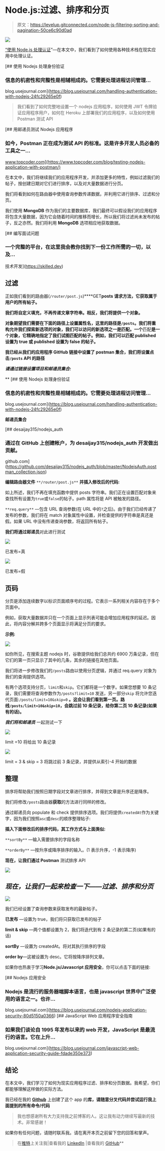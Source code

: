 # Node.js:过滤、排序和分页

> 原文：<https://levelup.gitconnected.com/node-js-filtering-sorting-and-pagination-50ce6c90d0ad>

![](img/69ba93cc8c049829b123bd41bdd87178.png)

[“使用 Node.js 处理认证](https://blog.usejournal.com/handling-authentication-with-nodejs-24fc29265e0f)”—在本文中，我们看到了如何使用各种技术栈在现实应用中处理认证。

[](https://blog.usejournal.com/handling-authentication-with-nodejs-24fc29265e0f) [## 使用 Nodejs 处理身份验证

### 信息的机密性和完整性是相辅相成的。它需要处理进程访问管理…

blog.usejournal.com](https://blog.usejournal.com/handling-authentication-with-nodejs-24fc29265e0f) 

> 我们看到了如何完整地设置一个 nodejs 应用程序，如何使用 JWT 令牌验证应用程序用户，如何在 Heroku 上部署我们的应用程序，以及如何使用 Postman 测试 API

[](https://www.topcoder.com/blog/testing-nodejs-application-with-postman/) [## 用邮递员测试 Nodejs 应用程序

### 如今，Postman 正在成为测试 API 的标准。这是许多开发人员必备的工具之一…

www.topcoder.com](https://www.topcoder.com/blog/testing-nodejs-application-with-postman/) 

在本文中，我们将继续我们的应用程序开发，并添加更多的特性，例如过滤我们的帖子，按创建日期对它们进行排序，以及对大量数据进行分页。

我们将看到如何在路由器中使用查询参数传递数据，并利用它进行排序、过滤和分页。

我们使用 **MongoDB** 作为我们的主要数据库，我们最终可以假设我们的应用程序将包含大量数据，因为它会随着时间的推移而增长，所以我们将过滤尚未发布的帖子，反之亦然。我们将利用 **MongoDB** 选项相应地获取数据。

[](https://skilled.dev) [## 编写面试问题

### 一个完整的平台，在这里我会教你找到下一份工作所需的一切，以及…

技术开发](https://skilled.dev) 

## 过滤

正如我们看到的路由器(`/router/post.js`)****GET**posts 请求方法，它获取属于用户的所有帖子。**

**我们将自定义填充，不再传递文章字符串。相反，我们将提供一个对象。**

**对象期望我们需要在下面的路径上设置属性名，这里的路径是`/posts`。我们将重构允许我们探索新选项的对象，我们可以访问的新选项之一是匹配。一个**匹配**是一个对象，它精确地指定了我们试图匹配的帖子。例如，我们可以匹配 published 设置为 true 或 published 设置为 false 的帖子。**

**我已经从我们的应用程序 GitHub 链接中设置了 postman 集合，我们将设置点击`/posts` API 的路径**

***请通过链接设置项目和邮递员集合:***

**[](https://blog.usejournal.com/handling-authentication-with-nodejs-24fc29265e0f) [## 使用 Nodejs 处理身份验证

### 信息的机密性和完整性是相辅相成的。它需要处理进程访问管理…

blog.usejournal.com](https://blog.usejournal.com/handling-authentication-with-nodejs-24fc29265e0f) 

**邮递员集合**

[](https://github.com/desaijay315/nodejs_auth/blob/master/NodejsAuth.postman_collection.json) [## desaijay315/nodejs_auth

### 通过在 GitHub 上创建帐户，为 desaijay315/nodejs_auth 开发做出贡献。

github.com](https://github.com/desaijay315/nodejs_auth/blob/master/NodejsAuth.postman_collection.json) 

**编辑路由器文件** `**/router/post.js**` **并插入修改后的代码:**

如上所述，我们不再在填充函数中提供 posts 字符串。我们正在设置匹配对象来查找所有设置为`true`或`false`的帖子。path 属性将是 API 被触发的路径。

`**req.query**` —包含 URL 查询参数(在 URL 中的`?`之后)。由于我们已经传递了发布的参数，我们将在 match 对象属性中设置，并检查提供的字符串是真还是假。如果 URL 中没有传递查询参数，将返回所有帖子。

**我们将通过邮递员**对此进行测试

![](img/695dbfd0d464aaf52168849b3e7bf39c.png)

已发布=真

![](img/99ab924e1220a164c0474706fc511653.png)

已发布=假

## 页码

分页是添加连续数字以标识页面顺序号的过程。它表示一系列相关内容存在于多个页面中。

例如，获取大量数据并只在一个页面上显示列表可能会增加应用程序的延迟。因此，将内容分解并跨多个页面显示将满足分页的要求。

**示例:**

![](img/c6c018c8daffb0261f31bc7079f5547a.png)

如你所见，在搜索主题 nodejs 时，谷歌提供给我们总共约 6900 万条记录，但在它们的第一页只显示了其中的几条，其余的链接在其他页面。

我们将进一步修改我们的`/posts`路由以使用分页逻辑，并通过 req.query 对象为我们的查询提供选项。

有两个选项支持分页，`limit`和`skip`。它们都将是一个数字。如果您想要 10 条记录，我们需要将查询参数作为`/posts?limit=10` 发送，另一部分`skip` 将允许您迭代页面:`/posts/limit=10&skip=0` **。这会让我们看到第一页。路线`/posts/limit=10&skip=10`，会跳过前 10 条记录，给你第二页 10 条记录(如果有的话)。**

***我们将和邮递员*** 一起测试一下

![](img/5d3f0c384a1cf5e9224cd4e3a077cd12.png)

limit =10 将给出 10 条记录

![](img/b682a7fb05a257723512b07cd53c5975.png)

limit = 3 & skip = 3 将跳过前 3 条记录，并提供从索引-4 开始的数据

## 整理

排序将帮助我们按照日期字段对文章进行排序，并得到文章是升序还是降序。

我们将修改`/posts`路由器**获取**的方法进行同样的修改。

通过邮递员向 populate 和 check 提供排序选项。我们将提供`createdAt`作为关键字，因为我们按照`asc`或`desc`的顺序整理帖子:

**插入下面修改后的排序代码，其工作方式与上面类似:**

`**sortBy**` —输入需要排序的字段名称

`**orderBy**` —按升序或降序排序的输入。(1 表示升序，-1 表示降序)

**现在，让我们通过 Postman** 测试排序 API

![](img/60cb5c4b6faf4b21b09c810354965db2.png)

## ***现在，让我们一起来检查一下——过滤、排序和分页***

![](img/38d08cf27ceda34ca1f497334336d499.png)

我们已经设置了查询参数来获取发布的最新帖子。

**已发布** —设置为 true，我们将只获取已发布的帖子

**limit & skip** —两个值都设置为 2，我们将迭代到有 2 条记录的第二页(如果有的话)

**sortBy** —设置为 createdAt。将对其执行排序的字段

**order by**—这被设置为 desc。它将按降序排列文章。

如果你也热衷于学习**Node.js/Javascript 应用安全**，你可以点击下面的链接:

[](https://blog.usejournal.com/nodejs-application-security-80d5150a0366) [## Nodejs 应用安全

### Nodejs 是流行的服务器端脚本语言，也是 javascript 世界中广泛使用的语言之一。也许…

blog.usejournal.com](https://blog.usejournal.com/nodejs-application-security-80d5150a0366) [](https://blog.usejournal.com/javascript-web-application-security-guide-fdade350e373) [## JavaScript Web 应用程序安全指南

### 如果我们谈论自 1995 年发布以来的 web 开发，JavaScript 是最流行的语言。它在上升…

blog.usejournal.com](https://blog.usejournal.com/javascript-web-application-security-guide-fdade350e373) 

## 结论

在本文中，我们学习了如何为现实应用程序过滤、排序和分页数据。我希望，你们都能够理解这样做的实际方法。

我已经在我的 [**Github**](https://github.com/desaijay315/nodejs_auth) 上创建了这个 app 的**库，请随意分叉代码并尝试运行我上面提到的所有命令/代码**

> 我也想感谢所有大力支持我之前博客的人。这让我有动力继续写最新的技术。非常感谢！

如果你有任何问题，请随时联系我。请在离开本页之前留下您的回答和掌声。

> 在[推特](http://www.twitter.com/beingjaydesai)上关注我|查看我的 [LinkedIn](https://www.linkedin.com/in/iamjaydesai/) |查看我的 [GitHub](https://github.com/desaijay315)**